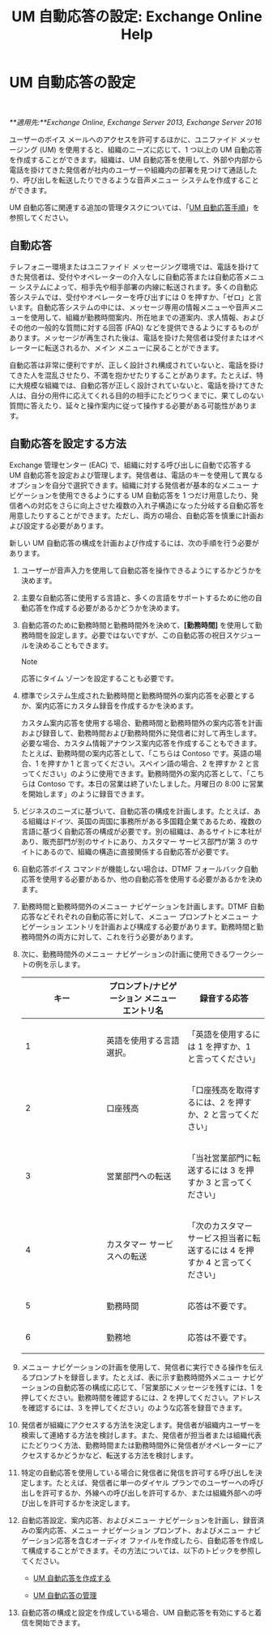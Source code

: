 ﻿---
title: 'UM 自動応答の設定: Exchange Online Help'
TOCTitle: UM 自動応答の設定
ms:assetid: 0a3492f8-8aba-4904-96fd-6e023175012a
ms:mtpsurl: https://technet.microsoft.com/ja-jp/library/JJ673508(v=EXCHG.150)
ms:contentKeyID: 49895228
ms.date: 05/22/2018
mtps_version: v=EXCHG.150
ms.translationtype: HT
---

# UM 自動応答の設定

 

_**適用先:**Exchange Online, Exchange Server 2013, Exchange Server 2016_

ユーザーのボイス メールへのアクセスを許可するほかに、ユニファイド メッセージング (UM) を使用すると、組織のニーズに応じて、1 つ以上の UM 自動応答を作成することができます。組織は、UM 自動応答を使用して、外部や内部から電話を掛けてきた発信者が社内のユーザーや組織内の部署を見つけて通話したり、呼び出しを転送したりできるような音声メニュー システムを作成することができます。

UM 自動応答に関連する追加の管理タスクについては、「[UM 自動応答手順](um-auto-attendant-procedures-exchange-2013-help.md)」を参照してください。

## 自動応答

テレフォニー環境またはユニファイド メッセージング環境では、電話を掛けてきた発信者は、受付やオペレーターの介入なしに自動応答または自動応答メニュー システムによって、相手先や相手部署の内線に転送されます。多くの自動応答システムでは、受付やオペレーターを呼び出すには 0 を押すか、「ゼロ」と言います。自動応答システムの中には、メッセージ専用の情報メニューや音声メニューを使用して、組織が勤務時間案内、所在地までの道案内、求人情報、およびその他の一般的な質問に対する回答 (FAQ) などを提供できるようにするものがあります。メッセージが再生された後は、電話を掛けた発信者は受付またはオペレーターに転送されるか、メイン メニューに戻ることができます。

自動応答は非常に便利ですが、正しく設計され構成されていないと、電話を掛けてきた人を混乱させたり、不満を抱かせたりすることがあります。たとえば、特に大規模な組織では、自動応答が正しく設計されていないと、電話を掛けてきた人は、自分の用件に応えてくれる目的の相手にたどりつくまでに、果てしのない質問に答えたり、延々と操作案内に従って操作する必要がある可能性があります。

## 自動応答を設定する方法

Exchange 管理センター (EAC) で、組織に対する呼び出しに自動で応答する UM 自動応答を設定および管理します。発信者は、電話のキーを使用して異なるオプションを自分で選択できます。組織に対する発信者が基本的なメニュー ナビゲーションを使用できるようにする UM 自動応答を 1 つだけ用意したり、発信者への対応をさらに向上させた複数の入れ子構造になった分岐する自動応答を用意したりすることができます。ただし、両方の場合、自動応答を慎重に計画および設定する必要があります。

新しい UM 自動応答の構成を計画および作成するには、次の手順を行う必要があります。

1.  ユーザーが音声入力を使用して自動応答を操作できるようにするかどうかを決めます。

2.  主要な自動応答に使用する言語と、多くの言語をサポートするために他の自動応答を作成する必要があるかどうかを決めます。

3.  自動応答のために勤務時間と勤務時間外を決めて、**\[勤務時間\]** を使用して勤務時間を設定します。必要ではないですが、この自動応答の祝日スケジュールを決めることもできます。
    

    > [!NOTE]
    > 応答にタイム ゾーンを設定することも必要です。



4.  標準でシステム生成された勤務時間と勤務時間外の案内応答を必要とするか、案内応答にカスタム録音を作成するかを決めます。
    
    カスタム案内応答を使用する場合、勤務時間と勤務時間外の案内応答を計画および録音して、勤務時間および勤務時間外に発信者に対して再生します。必要な場合、カスタム情報アナウンス案内応答を作成することもできます。たとえば、勤務時間の案内応答として、「こちらは Contoso です。英語の場合、1 を押すか 1 と言ってください。スペイン語の場合、2 を押すか 2 と言ってください」のように使用できます。勤務時間外の案内応答として、「こちらは Contoso です。本日の営業は終了いたしました。月曜日の 8:00 に営業を開始します」のように録音できます。

5.  ビジネスのニーズに基づいて、自動応答の構成を計画します。たとえば、ある組織はドイツ、英国の両国に事務所がある多国籍企業であるため、複数の言語に基づく自動応答の構成が必要です。別の組織は、あるサイトに本社があり、販売部門が別のサイトにあり、カスタマー サービス部門が第 3 のサイトにあるので、組織の構造に直接関係する自動応答が必要です。

6.  自動応答ボイス コマンドが機能しない場合は、DTMF フォールバック自動応答を使用する必要があるか、他の自動応答を使用する必要があるかを決めます。

7.  勤務時間と勤務時間外のメニュー ナビゲーションを計画します。DTMF 自動応答などそれぞれの自動応答に対して、メニュー プロンプトとメニュー ナビゲーション エントリを計画および構成する必要があります。勤務時間と勤務時間外の両方に対して、これを行う必要があります。

8.  次に、勤務時間外のメニュー ナビゲーションの計画に使用できるワークシートの例を示します。
    
    
    <table>
    <colgroup>
    <col style="width: 33%" />
    <col style="width: 33%" />
    <col style="width: 33%" />
    </colgroup>
    <thead>
    <tr class="header">
    <th><strong>キー</strong></th>
    <th><strong>プロンプト/ナビゲーション メニュー エントリ名</strong></th>
    <th><strong>録音する応答</strong></th>
    </tr>
    </thead>
    <tbody>
    <tr class="odd">
    <td><p>1</p></td>
    <td><p>英語を使用する言語選択。</p></td>
    <td><p>「英語を使用するには 1 を押すか、1 と言ってください」</p></td>
    </tr>
    <tr class="even">
    <td><p>2</p></td>
    <td><p>口座残高</p></td>
    <td><p>「口座残高を取得するには、2 を押すか、2 と言ってください」</p></td>
    </tr>
    <tr class="odd">
    <td><p>3</p></td>
    <td><p>営業部門への転送</p></td>
    <td><p>「当社営業部門に転送するには 3 を押すか 3 と言ってください」</p></td>
    </tr>
    <tr class="even">
    <td><p>4</p></td>
    <td><p>カスタマー サービスへの転送</p></td>
    <td><p>「次のカスタマー サービス担当者に転送するには 4 を押すか 4 と言ってください」</p></td>
    </tr>
    <tr class="odd">
    <td><p>5</p></td>
    <td><p>勤務時間</p></td>
    <td><p>応答は不要です。</p></td>
    </tr>
    <tr class="even">
    <td><p>6</p></td>
    <td><p>勤務地</p></td>
    <td><p>応答は不要です。</p></td>
    </tr>
    </tbody>
    </table>


9.  メニュー ナビゲーションの計画を使用して、発信者に実行できる操作を伝えるプロンプトを録音します。たとえば、表に示す勤務時間外メニュー ナビゲーションの自動応答の構成に応じて、「営業部にメッセージを残すには、1 を押してください。勤務時間を確認するには、2 を押してください。アドレスを確認するには、3 を押してください」のような応答を録音できます。

10. 発信者が組織にアクセスする方法を決定します。発信者が組織内ユーザーを検索して連絡する方法を検討します。また、発信者が担当者または組織代表にたどりつく方法、勤務時間または勤務時間外に発信者がオペレーターにアクセスするかどうかなど、転送する方法を検討します。

11. 特定の自動応答を使用している場合に発信者に発信を許可する呼び出しを決定します。たとえば、発信者に単一のダイヤル プランでのユーザーへの呼び出しを許可するか、外線への呼び出しを許可するか、または組織外部への呼び出しを許可するかを決定します。

12. 自動応答設定、案内応答、およびメニュー ナビゲーションを計画し、録音済みの案内応答、メニュー ナビゲーション プロンプト、およびメニュー ナビゲーション応答を含むオーディオ ファイルを作成したら、自動応答を作成して構成することができます。その方法については、以下のトピックを参照してください。
    
      - [UM 自動応答を作成する](create-a-um-auto-attendant-exchange-2013-help.md)
    
      - [UM 自動応答の管理](manage-a-um-auto-attendant-exchange-2013-help.md)

13. 自動応答の構成と設定を作成している場合、UM 自動応答を有効にすると着信を開始できます。

